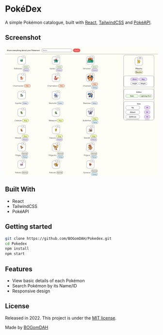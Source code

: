 # PokéDex

A simple Pokémon catalogue, built with [React](https://reactjs.org/), [TailwindCSS](https://tailwindcss.com/) and [PokéAPI](https://pokeapi.co/).

## Screenshot

![screen](./public/assets/screen.png)

## Built With

- React
- TailwindCSS
- PokéAPI

## Getting started

```sh
git clone https://github.com/BOGomDAH/Pokedex.git
cd Pokedex
npm install
npm start 
```

## Features
- View basic details of each Pokémon
- Search Pokémon by its Name/ID
- Responsive design

## License

Released in 2022.
This project is under the [MIT license](https://github.com/BOGomDAH).

Made by [BOGomDAH](https://github.com/BOGomDAH)